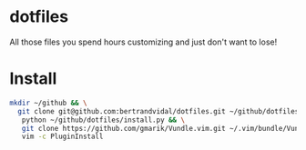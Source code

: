 dotfiles
========

All those files you spend hours customizing and just don't want to lose!

Install
=======

```sh
mkdir ~/github && \
  git clone git@github.com:bertrandvidal/dotfiles.git ~/github/dotfiles && \
   python ~/github/dotfiles/install.py && \
   git clone https://github.com/gmarik/Vundle.vim.git ~/.vim/bundle/Vundle.vim && \
   vim -c PluginInstall
```
